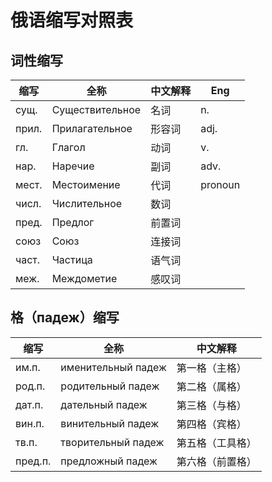 # 俄语缩写对照表

## 词性缩写

| 缩写 | 全称 | 中文解释 | Eng |
|---|---|---|---|
| сущ. | Существительное | 名词 | n. |
| прил. | Прилагательное | 形容词 | adj. |
| гл. | Глагол | 动词 | v. |
| нар. | Наречие | 副词 |adv. |
| мест. | Местоимение | 代词 | pronoun |
| числ. | Числительное | 数词 | |
| пред. | Предлог | 前置词 | |
| союз | Союз | 连接词 | |
| част. | Частица | 语气词 | |
| меж. | Междометие | 感叹词 | |

## 格（падеж）缩写

| 缩写 | 全称 | 中文解释 |
|---|---|---|
| им.п. | именительный падеж | 第一格（主格）|
| род.п. | родительный падеж | 第二格（属格）|
| дат.п. | дательный падеж | 第三格（与格）|
| вин.п. | винительный падеж | 第四格（宾格）|
| тв.п. | творительный падеж | 第五格（工具格）|
| пред.п. | предложный падеж | 第六格（前置格）|
